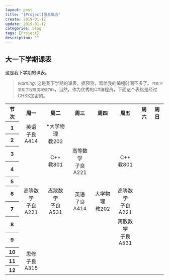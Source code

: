 ```yaml
---
layout: post
title: "[Project]信息集合"
create: 2019-01-12
update: 2019-01-12
categories: blog
tags: [Project]
description: ""
---
```


## 大一下学期课表

这是我下学期的课表。

> *warning:* 这是我下学期的课表，据预测，留给我的编程时间不多了。`可能下学期工程进度减缓70%`，当然，作为优秀的C#编程员，下面这个表格是经过CHSS加密的。

<table>
    <tr>
        <th>节次</th>
        <th>周一</th>
        <th>周二</th>
        <th>周三</th>
        <th>周四</th>
        <th>周五</th>
        <th>周六</th>
        <th>周日</th>
    </tr>
    <!--第一节课-->
    <tr>
        <th>1</th>
        <td align="center" rowspan="2">英语<br/>子良A414</td>
        <td align="center" rowspan="2">*大学物理<br/>教202</td>
    </tr>
    <tr>
        <th>2</th>
    </tr>
    <tr>
        <th>3</th>
        <td></td>
        <td align="center" rowspan="2">C++<br>教801</td>
        <td align="center" rowspan="2">高等数学<br/>子良A221</td>
        <td></td>
        <td align="center" rowspan="2">C++<br>教801</td>
    </tr>
    <tr>
        <th>4</th>
    </tr>
    <tr>
        <th>5</th>
    </tr>
    <tr>
        <th>6</th>
        <td align="center" rowspan="2">高等数学<br/>子良A221</td>
        <td align="center" rowspan="2">离散数学<br/>子良A531</td>
        <td align="center" rowspan="2">英语<br/>子良A414</td>
        <td align="center" rowspan="2">大学物理<br/>教202</td>
        <td align="center" rowspan="2">高等数学<br/>子良A221</td>
    </tr>
    <tr>
        <th>7</th>
    </tr>
    <tr>
        <th>8</th>
        <td></td>
        <td></td>
        <td></td>
        <td></td>
        <td align="center" rowspan="2">离散数学<br/>子良A531</td>
    </tr>
    <tr>
        <th>9</th>
    </tr>
    <tr>
        <th>10</th>
        <td align="center" rowspan="3">思修<br/>子良A315</td>
    </tr>
    <tr>
        <th>11</th>
    </tr>
    <tr>
        <th>12</th>
    </tr>
</table>
